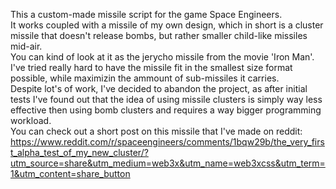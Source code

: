 This a custom-made missile script for the game Space Engineers. <br />
It works coupled with a missile of my own design, which in short is a cluster missile that doesn't release bombs, but rather smaller child-like missiles mid-air. <br />
You can kind of look at it as the jerycho missile from the movie 'Iron Man'. I've tried really hard to have the missile fit in the smallest size format possible, while maximizin the ammount of sub-missiles it carries. <br />
Despite lot's of work, I've decided to abandon the project, as after initial tests I've found out that the idea of using missile clusters is simply way less effective then using bomb clusters and requires a way bigger programming workload. <br />
You can check out a short post on this missile that I've made on reddit: <br />
https://www.reddit.com/r/spaceengineers/comments/1bqw29b/the_very_first_alpha_test_of_my_new_cluster/?utm_source=share&utm_medium=web3x&utm_name=web3xcss&utm_term=1&utm_content=share_button
